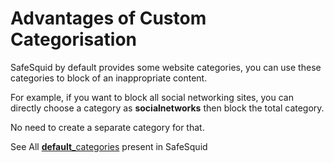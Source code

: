 # Advantages of Custom Categorisation

SafeSquid by default provides some website categories, you can use these categories to block of an inappropriate content.

For example, if you want to block all social networking sites, you can directly choose a category as **socialnetworks** then block the total category.

No need to create a separate category for that.

See All [**default**_categories](https://help.safesquid.com/portal/en/kb/articles/default-categories) present in SafeSquid
